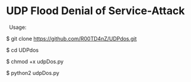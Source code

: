 # UDP Flood Denial of Service-Attack
 
Usage:

$ git clone https://github.com/R00TD4nZ/UDPdos.git

$ cd UDPdos

$ chmod +x udpDos.py

$ python2 udpDos.py
